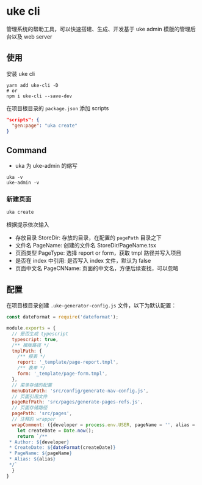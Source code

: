# uke cli

管理系统的帮助工具，可以快速搭建、生成、开发基于 uke admin 模版的管理后台以及 web server

## 使用

安装 uke cli

```shell
yarn add uke-cli -D
# or
npm i uke-cli --save-dev
```

在项目根目录的 `package.json` 添加 scripts

```json
"scripts": {
  "gen:page": "uka create"
}
```

## Command

- uka 为 uke-admin 的缩写

```shell
uka -v
uke-admin -v
```

### 新建页面

```js
uka create
```

根据提示依次输入

- 存放目录 StoreDir: 存放的目录，在配置的 `pagePath` 目录之下
- 文件名 PageName: 创建的文件名 StoreDir/PageName.tsx
- 页面类型 PageType: 选择 report or form，获取 tmpl 路径并写入项目
- 是否在 index 中引用: 是否写入 index 文件，默认为 false
- 页面中文名 PageCNName: 页面的中文名，方便后续查找，可以忽略

## 配置

在项目根目录创建 `.uke-generator-config.js` 文件，以下为默认配置：

```js
const dateFormat = require('dateformat');

module.exports = {
  // 是否生成 typescript
  typescript: true,
  /** 模版路径 */
  tmplPath: {
    /** 报表 */
    report: '_template/page-report.tmpl',
    /** 表单 */
    form: '_template/page-form.tmpl',
  },
  // 菜单存储的配置
  menuDataPath: 'src/config/generate-nav-config.js',
  // 页面引用文件
  pageRefPath: 'src/pages/generate-pages-refs.js',
  // 页面存储路径
  pagePath: 'src/pages',
  // 注释的 wrapper
  wrapComment: ({developer = process.env.USER, pageName = '', alias = ''}) => {
    let createDate = Date.now();
    return `/**
 * Author: ${developer}
 * CreateDate: ${dateFormat(createDate)}
 * PageName: ${pageName}
 * Alias: ${alias}
 */`
  }
}
```

